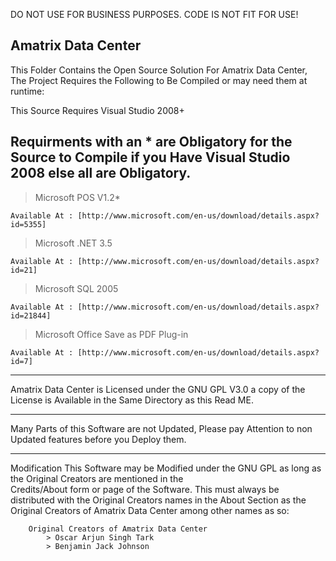 DO NOT USE FOR BUSINESS PURPOSES. CODE IS NOT FIT FOR USE!

Amatrix Data Center
------------------------------------------------------------------------
This Folder Contains the Open Source Solution For Amatrix Data Center, The Project Requires the Following to Be Compiled or may need them at runtime:

This Source Requires Visual Studio 2008+

Requirments with an * are Obligatory for the Source to Compile if you Have Visual Studio 2008 else all are Obligatory.
------------------------------------------------------------------------
> Microsoft POS V1.2* 

	Available At : [http://www.microsoft.com/en-us/download/details.aspx?id=5355]

> Microsoft .NET 3.5 

	Available At : [http://www.microsoft.com/en-us/download/details.aspx?id=21]

> Microsoft SQL 2005

	Available At : [http://www.microsoft.com/en-us/download/details.aspx?id=21844]

> Microsoft Office Save as PDF Plug-in

	Available At : [http://www.microsoft.com/en-us/download/details.aspx?id=7]


------------------------------------------------------------------------
Amatrix Data Center is Licensed under the GNU GPL V3.0 a copy of the License is Available in the Same Directory as this Read ME.

------------------------------------------------------------------------
Many Parts of this Software are not Updated, Please pay Attention to non Updated features before you Deploy them.


---------------------------------------------------------------------

Modification
    This Software may be Modified under the GNU GPL as long as the Original Creators are mentioned in the     
    Credits/About form or page of the Software. This must always be distributed with the Original Creators names in
    the About Section as the Original Creators of Amatrix Data Center among other names as so:

		Original Creators of Amatrix Data Center
			> Oscar Arjun Singh Tark
			> Benjamin Jack Johnson
